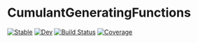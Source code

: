 # CumulantGeneratingFunctions

[![Stable](https://img.shields.io/badge/docs-stable-blue.svg)](https://jw3126.github.io/CumulantGeneratingFunctions.jl/stable/)
[![Dev](https://img.shields.io/badge/docs-dev-blue.svg)](https://jw3126.github.io/CumulantGeneratingFunctions.jl/dev/)
[![Build Status](https://github.com/jw3126/CumulantGeneratingFunctions.jl/actions/workflows/CI.yml/badge.svg?branch=main)](https://github.com/jw3126/CumulantGeneratingFunctions.jl/actions/workflows/CI.yml?query=branch%3Amain)
[![Coverage](https://codecov.io/gh/jw3126/CumulantGeneratingFunctions.jl/branch/main/graph/badge.svg)](https://codecov.io/gh/jw3126/CumulantGeneratingFunctions.jl)
